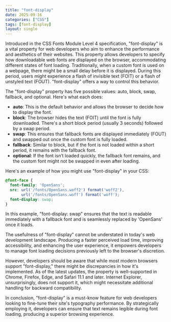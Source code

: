```yaml
---
title: "font-display"
date: 2025-09-16
categories: ["CSS"]
tags: [font-display]
layout: single
---
```


Introduced in the CSS Fonts Module Level 4 specification, "font-display" is a vital property for web developers who aim to enhance the performance and aesthetics of their websites. This property allows developers to specify how downloadable web fonts are displayed on the browser, accommodating different states of font loading. Traditionally, when a custom font is used on a webpage, there might be a small delay before it is displayed. During this period, users might experience a flash of invisible text (FOIT) or a flash of unstyled text (FOUT). "font-display" offers a way to control this behavior.

The "font-display" property has five possible values: auto, block, swap, fallback, and optional. Here's what each does:
- **auto**: This is the default behavior and allows the browser to decide how to display the font.
- **block**: The browser hides the text (FOIT) until the font is fully downloaded. There's a short block period (usually 3 seconds) followed by a swap period.
- **swap**: This ensures that fallback fonts are displayed immediately (FOUT) and swapped out once the custom font is fully loaded.
- **fallback**: Similar to block, but if the font is not loaded within a short period, it remains with the fallback font.
- **optional**: If the font isn’t loaded quickly, the fallback font remains, and the custom font might not be swapped in even after loading.

Here's an example of how you might use "font-display" in your CSS:

```css
@font-face {
  font-family: 'OpenSans';
  src: url('/fonts/OpenSans.woff2') format('woff2'),
       url('/fonts/OpenSans.woff') format('woff');
  font-display: swap;
}
```

In this example, "font-display: swap" ensures that the text is readable immediately with a fallback font and is seamlessly replaced by 'OpenSans' once it loads. 

The usefulness of "font-display" cannot be understated in today's web development landscape. Producing a faster perceived load time, improving accessibility, and enhancing the user experience, it empowers developers to manage font loading decisions previously left to the browser's discretion.

However, developers should be aware that while most modern browsers support "font-display," there might be discrepancies in how it's implemented. As of the latest updates, the property is well-supported in Chrome, Firefox, Edge, and Safari 11.1 and later. Internet Explorer, unsurprisingly, does not support it, which might necessitate additional handling for backward compatibility.

In conclusion, "font-display" is a must-know feature for web developers looking to fine-tune their site's typography performance. By strategically employing it, developers can ensure that text remains legible during font loading, producing a superior browsing experience.
